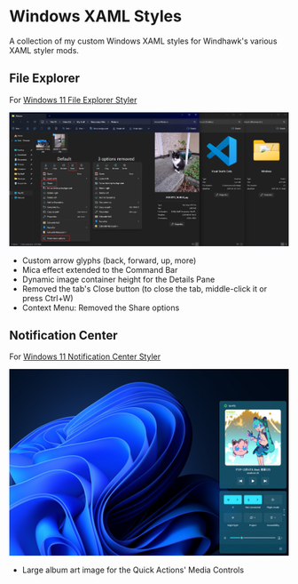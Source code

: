 # Windows XAML Styles
A collection of my custom Windows XAML styles for Windhawk's various XAML styler mods.

## File Explorer

For [Windows 11 File Explorer Styler](https://windhawk.net/mods/windows-11-file-explorer-styler)

![](https://github.com/AromaKitsune/Windows-XAML-Styles/blob/main/screenshots/FileExplorer.png)

* Custom arrow glyphs (back, forward, up, more)
* Mica effect extended to the Command Bar
* Dynamic image container height for the Details Pane
* Removed the tab's Close button (to close the tab, middle-click it or press Ctrl+W)
* Context Menu: Removed the Share options

## Notification Center

For [Windows 11 Notification Center Styler](https://windhawk.net/mods/windows-11-notification-center-styler)

![](https://github.com/AromaKitsune/Windows-XAML-Styles/blob/main/screenshots/MediaControls.png)

* Large album art image for the Quick Actions' Media Controls
